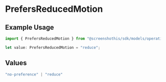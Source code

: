# PrefersReducedMotion

## Example Usage

```typescript
import { PrefersReducedMotion } from "@screenshothis/sdk/models/operations";

let value: PrefersReducedMotion = "reduce";
```

## Values

```typescript
"no-preference" | "reduce"
```
